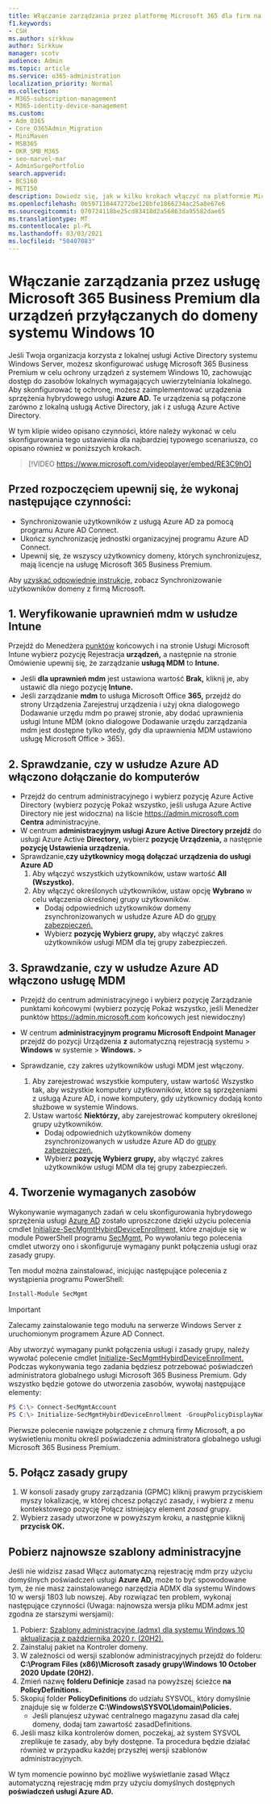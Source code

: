 ```yaml
---
title: Włączanie zarządzania przez platformę Microsoft 365 dla firm na urządzeniach z systemem Windows 10 przyłączanych do domeny
f1.keywords:
- CSH
ms.author: sirkkuw
author: Sirkkuw
manager: scotv
audience: Admin
ms.topic: article
ms.service: o365-administration
localization_priority: Normal
ms.collection:
- M365-subscription-management
- M365-identity-device-management
ms.custom:
- Adm_O365
- Core_O365Admin_Migration
- MiniMaven
- MSB365
- OKR_SMB_M365
- seo-marvel-mar
- AdminSurgePortfolio
search.appverid:
- BCS160
- MET150
description: Dowiedz się, jak w kilku krokach włączyć na platformie Microsoft 365 ochronę lokalnych urządzeń z systemem Windows 10 przyłącznych do usługi Active Directory.
ms.openlocfilehash: 0b597110447272be128bfe1866234ac25a8e67e6
ms.sourcegitcommit: 070724118be25cd83418d2a56863da95582dae65
ms.translationtype: MT
ms.contentlocale: pl-PL
ms.lasthandoff: 03/03/2021
ms.locfileid: "50407083"
---
```

# <a name="enable-domain-joined-windows-10-devices-to-be-managed-by-microsoft-365-business-premium"></a>Włączanie zarządzania przez usługę Microsoft 365 Business Premium dla urządzeń przyłączanych do domeny systemu Windows 10

Jeśli Twoja organizacja korzysta z lokalnej usługi Active Directory systemu Windows Server, możesz skonfigurować usługę Microsoft 365 Business Premium w celu ochrony urządzeń z systemem Windows 10, zachowując dostęp do zasobów lokalnych wymagających uwierzytelniania lokalnego.
Aby skonfigurować tę ochronę, możesz zaimplementować urządzenia sprzężenia hybrydowego usługi **Azure AD.** Te urządzenia są połączone zarówno z lokalną usługą Active Directory, jak i z usługą Azure Active Directory.

W tym klipie wideo opisano czynności, które należy wykonać w celu skonfigurowania tego ustawienia dla najbardziej typowego scenariusza, co opisano również w poniższych krokach.

> [!VIDEO https://www.microsoft.com/videoplayer/embed/RE3C9hO]
  

## <a name="before-you-get-started-make-sure-you-complete-these-steps"></a>Przed rozpoczęciem upewnij się, że wykonaj następujące czynności:
- Synchronizowanie użytkowników z usługą Azure AD za pomocą programu Azure AD Connect.
- Ukończ synchronizację jednostki organizacyjnej programu Azure AD Connect.
- Upewnij się, że wszyscy użytkownicy domeny, których synchronizujesz, mają licencje na usługę Microsoft 365 Business Premium.

Aby [uzyskać odpowiednie instrukcje,](manage-domain-users.md) zobacz Synchronizowanie użytkowników domeny z firmą Microsoft.

## <a name="1-verify-mdm-authority-in-intune"></a>1. Weryfikowanie uprawnień mdm w usłudze Intune

Przejdź do Menedżera [punktów](https://endpoint.microsoft.com/#blade/Microsoft_Intune_Enrollment/EnrollmentMenu/overview) końcowych i na stronie Usługi  Microsoft Intune wybierz pozycję Rejestracja **urządzeń,** a następnie na stronie Omówienie upewnij się, że zarządzanie **usługą MDM** to **Intune.**

- Jeśli **dla uprawnień mdm**  jest ustawiona wartość **Brak,** kliknij je, aby ustawić dla niego pozycję **Intune.**
- Jeśli zarządzanie **mdm** to usługa Microsoft Office  **365,** przejdź do strony Urządzenia Zarejestruj urządzenia i użyj okna dialogowego Dodawanie urzędu mdm po prawej stronie, aby dodać uprawnienia usługi Intune MDM (okno dialogowe Dodawanie urzędu zarządzania mdm jest dostępne tylko wtedy, gdy dla uprawnienia MDM ustawiono usługę Microsoft Office  >   365).    

## <a name="2-verify-azure-ad-is-enabled-for-joining-computers"></a>2. Sprawdzanie, czy w usłudze Azure AD włączono dołączanie do komputerów

- Przejdź do centrum administracyjnego i wybierz pozycję Azure Active Directory (wybierz pozycję Pokaż wszystko, jeśli usługa Azure Active Directory nie jest widoczna) na liście <a href="https://go.microsoft.com/fwlink/p/?linkid=2024339" target="_blank">https://admin.microsoft.com</a> **Centra** administracyjne.  
- W centrum **administracyjnym usługi Azure Active Directory przejdź** do usługi Azure Active **Directory,** wybierz **pozycję Urządzenia,** a następnie **pozycję Ustawienia urządzenia.**
- Sprawdzanie,**czy użytkownicy mogą dołączać urządzenia do usługi Azure AD** 
    1. Aby włączyć wszystkich użytkowników, ustaw wartość **All (Wszystko).**
    2. Aby włączyć określonych użytkowników, ustaw opcję **Wybrano** w celu włączenia określonej grupy użytkowników.
        - Dodaj odpowiednich użytkowników domeny zsynchronizowanych w usłudze Azure AD do [grupy zabezpieczeń.](../admin/create-groups/create-groups.md)
        - Wybierz **pozycję Wybierz grupy,** aby włączyć zakres użytkowników usługi MDM dla tej grupy zabezpieczeń.

## <a name="3-verify-azure-ad-is-enabled-for-mdm"></a>3. Sprawdzanie, czy w usłudze Azure AD włączono usługę MDM

- Przejdź do centrum administracyjnego i wybierz pozycję Zarządzanie punktami końcowymi (wybierz pozycję Pokaż wszystko, jeśli Menedżer punktów <a href="https://go.microsoft.com/fwlink/p/?linkid=2024339" target="_blank">https://admin.microsoft.com</a> końcowych jest niewidoczny)  
- W centrum **administracyjnym programu Microsoft Endpoint Manager** przejdź do pozycji Urządzenia **z** automatyczną rejestracją systemu  >  **Windows** w systemie  >  **Windows.**  >  
- Sprawdzanie, czy zakres użytkowników usługi MDM jest włączony.

    1. Aby zarejestrować wszystkie komputery, ustaw wartość Wszystko tak, aby wszystkie komputery użytkowników, które są sprzężeniami z usługą Azure AD, i nowe komputery, gdy użytkownicy dodają konto służbowe w systemie Windows. 
    2. Ustaw wartość **Niektórzy,** aby zarejestrować komputery określonej grupy użytkowników.
        -  Dodaj odpowiednich użytkowników domeny zsynchronizowanych w usłudze Azure AD do [grupy zabezpieczeń.](../admin/create-groups/create-groups.md)
        -  Wybierz **pozycję Wybierz grupy,** aby włączyć zakres użytkowników usługi MDM dla tej grupy zabezpieczeń.

## <a name="4-create-the-required-resources"></a>4. Tworzenie wymaganych zasobów 

Wykonywanie wymaganych zadań w celu skonfigurowania hybrydowego sprzężenia usługi [Azure AD](https://docs.microsoft.com/azure/active-directory/devices/hybrid-azuread-join-managed-domains#configure-hybrid-azure-ad-join) zostało uproszczone dzięki użyciu polecenia cmdlet [Initialize-SecMgmtHybirdDeviceEnrollment,](https://github.com/microsoft/secmgmt-open-powershell/blob/master/docs/help/Initialize-SecMgmtHybirdDeviceEnrollment.md) które znajduje się w module PowerShell programu [SecMgmt.](https://www.powershellgallery.com/packages/SecMgmt) Po wywołaniu tego polecenia cmdlet utworzy ono i skonfiguruje wymagany punkt połączenia usługi oraz zasady grupy.

Ten moduł można zainstalować, inicjując następujące polecenia z wystąpienia programu PowerShell:

```powershell
Install-Module SecMgmt
```

> [!IMPORTANT]
> Zalecamy zainstalowanie tego modułu na serwerze Windows Server z uruchomionym programem Azure AD Connect.

Aby utworzyć wymagany punkt połączenia usługi i zasady grupy, należy wywołać polecenie cmdlet [Initialize-SecMgmtHybirdDeviceEnrollment.](https://github.com/microsoft/secmgmt-open-powershell/blob/master/docs/help/Initialize-SecMgmtHybirdDeviceEnrollment.md) Podczas wykonywania tego zadania będziesz potrzebować poświadczeń administratora globalnego usługi Microsoft 365 Business Premium. Gdy wszystko będzie gotowe do utworzenia zasobów, wywołaj następujące elementy:

```powershell
PS C:\> Connect-SecMgmtAccount
PS C:\> Initialize-SecMgmtHybirdDeviceEnrollment -GroupPolicyDisplayName 'Device Management'
```

Pierwsze polecenie nawiąze połączenie z chmurą firmy Microsoft, a po wyświetleniu monitu określ poświadczenia administratora globalnego usługi Microsoft 365 Business Premium.

## <a name="5-link-the-group-policy"></a>5. Połącz zasady grupy

1. W konsoli zasady grupy zarządzania (GPMC) kliknij prawym przyciskiem myszy lokalizację, w której chcesz połączyć zasady, i wybierz z menu kontekstowego pozycję Połącz istniejący element *zasad* grupy.
2. Wybierz zasady utworzone w powyższym kroku, a następnie kliknij **przycisk OK.**

## <a name="get-the-latest-administrative-templates"></a>Pobierz najnowsze szablony administracyjne

Jeśli nie widzisz zasad Włącz automatyczną rejestrację mdm przy użyciu domyślnych poświadczeń usługi **Azure AD,** może to być spowodowane tym, że nie masz zainstalowanego narzędzia ADMX dla systemu Windows 10 w wersji 1803 lub nowszej. Aby rozwiązać ten problem, wykonaj następujące czynności (Uwaga: najnowsza wersja pliku MDM.admx jest zgodna ze starszymi wersjami):

1.  Pobierz: [Szablony administracyjne (admx) dla systemu Windows 10 aktualizacja z października 2020 r. (20H2).](https://www.microsoft.com/download/102157)
2.  Zainstaluj pakiet na Kontroler domeny.
3.  W zależności od wersji szablonów administracyjnych przejdź do folderu: **C:\Program Files (x86)\Microsoft zasady grupy\Windows 10 October 2020 Update (20H2).**
4.  Zmień nazwę **folderu Definicje** zasad na powyższej ścieżce **na PolicyDefinitions.**
5.  Skopiuj folder **PolicyDefinitions** do udziału SYSVOL, który domyślnie znajduje się w folderze **C:\Windows\SYSVOL\domain\Policies.** 
    -   Jeśli planujesz używać centralnego magazynu zasad dla całej domeny, dodaj tam zawartość zasadDefinitions.
6.  Jeśli masz kilka kontrolerów domen, poczekaj, aż system SYSVOL zreplikuje te zasady, aby były dostępne. Ta procedura będzie działać również w przypadku każdej przyszłej wersji szablonów administracyjnych.

W tym momencie powinno być możliwe wyświetlanie zasad Włącz automatyczną rejestrację mdm przy użyciu domyślnych dostępnych **poświadczeń usługi Azure AD.**
